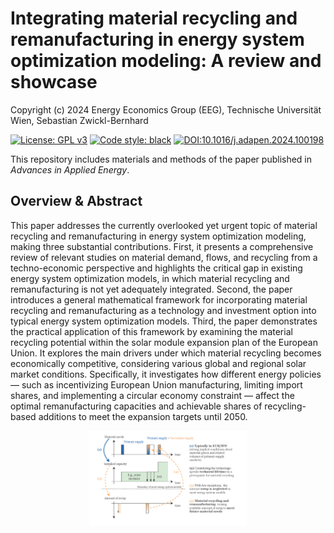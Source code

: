 
# Integrating material recycling and remanufacturing in energy system optimization modeling: A review and showcase

Copyright (c) 2024 Energy Economics Group (EEG), Technische Universität Wien, Sebastian Zwickl-Bernhard

[![License: GPL v3](https://img.shields.io/badge/License-GPLv3-blue.svg)](https://www.gnu.org/licenses/gpl-3.0)
[![Code style: black](https://img.shields.io/badge/code%20style-black-000000.svg)](https://github.com/psf/black)
[![DOI:10.1016/j.adapen.2024.100198](http://img.shields.io/badge/DOI-10.1016/j.adapen.2024.100198.svg)](https://doi.org/10.1016/j.adapen.2024.100198)

This repository includes materials and methods of the paper published in _Advances in Applied Energy_.

## Overview & Abstract
This paper addresses the currently overlooked yet urgent topic of material recycling and remanufacturing in energy system optimization modeling, making three substantial contributions. First, it presents a comprehensive review of relevant studies on material demand, flows, and recycling from a techno-economic perspective and highlights the critical gap in existing energy system optimization models, in which material recycling and remanufacturing is not yet adequately integrated. Second, the paper introduces a general mathematical framework for incorporating material recycling and remanufacturing as a technology and investment option into typical energy system optimization models. Third, the paper demonstrates the practical application of this framework by examining the material recycling potential within the solar module expansion plan of the European Union. It explores the main drivers under which material recycling becomes economically competitive, considering various global and regional solar market conditions. Specifically, it investigates how different energy policies — such as incentivizing European Union manufacturing, limiting import shares, and implementing a circular economy constraint — affect the optimal remanufacturing capacities and achievable shares of recycling-based additions to meet the expansion targets until 2050.

<p align="center" width="100%">
	<img src="./figures//method.png" width=50% height=50% align="center" alt="Sketch" />
</p>

